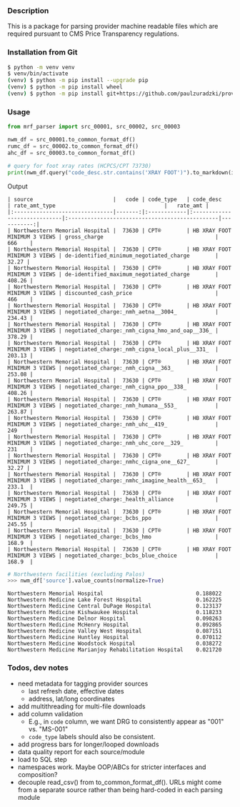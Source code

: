 ### Description
This is a package for parsing provider machine readable files which are required pursuant to CMS Price Transparency regulations.

<!-- TODO: modify git URL -->
### Installation from Git
```bash
$ python -m venv venv
$ venv/bin/activate
(venv) $ python -m pip install --upgrade pip
(venv) $ python -m pip install wheel
(venv) $ python -m pip install git+https://github.com/paulzuradzki/provider-price-retrieval.git
```

### Usage
```python
from mrf_parser import src_00001, src_00002, src_00003

nwm_df = src_00001.to_common_format_df()
rumc_df = src_00002.to_common_format_df()
ahc_df = src_00003.to_common_format_df()

# query for foot xray rates (HCPCS/CPT 73730)
print(nwm_df.query("code_desc.str.contains('XRAY FOOT')").to_markdown(index=False)) 
```

Output
```
| source                         |   code | code_type   | code_desc                    | rate_amt_type                                  |   rate_amt |
|:-------------------------------|-------:|:------------|:-----------------------------|:-----------------------------------------------|-----------:|
| Northwestern Memorial Hospital |  73630 | CPT®        | HB XRAY FOOT MINIMUM 3 VIEWS | gross_charge                                   |     666    |
| Northwestern Memorial Hospital |  73630 | CPT®        | HB XRAY FOOT MINIMUM 3 VIEWS | de-identified_minimum_negotiated_charge        |      32.27 |
| Northwestern Memorial Hospital |  73630 | CPT®        | HB XRAY FOOT MINIMUM 3 VIEWS | de-identified_maximum_negotiated_charge        |     408.26 |
| Northwestern Memorial Hospital |  73630 | CPT®        | HB XRAY FOOT MINIMUM 3 VIEWS | discounted_cash_price                          |     466    |
| Northwestern Memorial Hospital |  73630 | CPT®        | HB XRAY FOOT MINIMUM 3 VIEWS | negotiated_charge:_nmh_aetna__3004_            |     234.43 |
| Northwestern Memorial Hospital |  73630 | CPT®        | HB XRAY FOOT MINIMUM 3 VIEWS | negotiated_charge:_nmh_cigna_hmo_and_oap__336_ |     378.29 |
| Northwestern Memorial Hospital |  73630 | CPT®        | HB XRAY FOOT MINIMUM 3 VIEWS | negotiated_charge:_nmh_cigna_local_plus__331_  |     203.13 |
| Northwestern Memorial Hospital |  73630 | CPT®        | HB XRAY FOOT MINIMUM 3 VIEWS | negotiated_charge:_nmh_cigna__363_             |     253.08 |
| Northwestern Memorial Hospital |  73630 | CPT®        | HB XRAY FOOT MINIMUM 3 VIEWS | negotiated_charge:_nmh_cigna_ppo__338_         |     408.26 |
| Northwestern Memorial Hospital |  73630 | CPT®        | HB XRAY FOOT MINIMUM 3 VIEWS | negotiated_charge:_nmh_humana__553_            |     263.87 |
| Northwestern Memorial Hospital |  73630 | CPT®        | HB XRAY FOOT MINIMUM 3 VIEWS | negotiated_charge:_nmh_uhc__419_               |     249    |
| Northwestern Memorial Hospital |  73630 | CPT®        | HB XRAY FOOT MINIMUM 3 VIEWS | negotiated_charge:_nmh_uhc_core__329_          |     231    |
| Northwestern Memorial Hospital |  73630 | CPT®        | HB XRAY FOOT MINIMUM 3 VIEWS | negotiated_charge:_nmhc_cigna_one__627_        |      32.27 |
| Northwestern Memorial Hospital |  73630 | CPT®        | HB XRAY FOOT MINIMUM 3 VIEWS | negotiated_charge:_nmhc_imagine_health__653_   |     233.1  |
| Northwestern Memorial Hospital |  73630 | CPT®        | HB XRAY FOOT MINIMUM 3 VIEWS | negotiated_charge:_health_alliance             |     249.75 |
| Northwestern Memorial Hospital |  73630 | CPT®        | HB XRAY FOOT MINIMUM 3 VIEWS | negotiated_charge:_bcbs_ppo                    |     245.55 |
| Northwestern Memorial Hospital |  73630 | CPT®        | HB XRAY FOOT MINIMUM 3 VIEWS | negotiated_charge:_bcbs_hmo                    |     168.9  |
| Northwestern Memorial Hospital |  73630 | CPT®        | HB XRAY FOOT MINIMUM 3 VIEWS | negotiated_charge:_bcbs_blue_choice            |     168.9  |
```

```python
# Northwestern facilities (excluding Palos)
>>> nwm_df['source'].value_counts(normalize=True)
```
```
Northwestern Memorial Hospital                             0.188022
Northwestern Medicine Lake Forest Hospital                 0.162225
Northwestern Medicine Central DuPage Hospital              0.123137
Northwestern Medicine Kishwaukee Hospital                  0.118233
Northwestern Medicine Delnor Hospital                      0.098263
Northwestern Medicine McHenry Hospital                     0.092865
Northwestern Medicine Valley West Hospital                 0.087151
Northwestern Medicine Huntley Hospital                     0.070112
Northwestern Medicine Woodstock Hospital                   0.038272
Northwestern Medicine Marianjoy Rehabilitation Hospital    0.021720
```

### Todos, dev notes
* need metadata for tagging provider sources
    * last refresh date, effective dates
    * address, lat/long coordinates
* add multithreading for multi-file downloads
* add column validation
    * E.g., in `code` column, we want DRG to consistently appear as "001" vs. "MS-001"
    * `code_type` labels should also be consistent.
* add progress bars for longer/looped downloads
* data quality report for each source/module
* load to SQL step
* namespaces work. Maybe OOP/ABCs for stricter interfaces and composition?
* decouple read_csv() from to_common_format_df(). URLs might come from a separate source rather than being hard-coded in each parsing module
